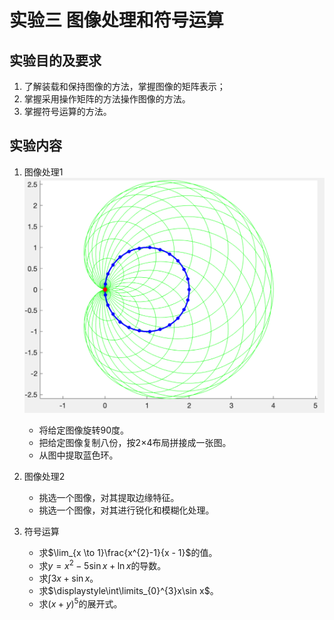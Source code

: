 # 实验三 图像处理和符号运算

## 实验目的及要求

1. 了解装载和保持图像的方法，掌握图像的矩阵表示；
2. 掌握采用操作矩阵的方法操作图像的方法。
3. 掌握符号运算的方法。

## 实验内容

1. 图像处理1
    ![实验3-1图](实验3-1图.png)
    - 将给定图像旋转90度。
    - 把给定图像复制八份，按2×4布局拼接成一张图。
    - 从图中提取蓝色环。

2. 图像处理2
    - 挑选一个图像，对其提取边缘特征。
    - 挑选一个图像，对其进行锐化和模糊化处理。

3. 符号运算
    - 求$\lim_{x \to 1}\frac{x^{2}-1}{x - 1}$的值。
    - 求$y = x^{2}-5\sin x+\ln x$的导数。
    - 求$\displaystyle\int 3x+ \sin x$。
    - 求$\displaystyle\int\limits_{0}^{3}x\sin x$。
    - 求$(x + y)^{5}$的展开式。
